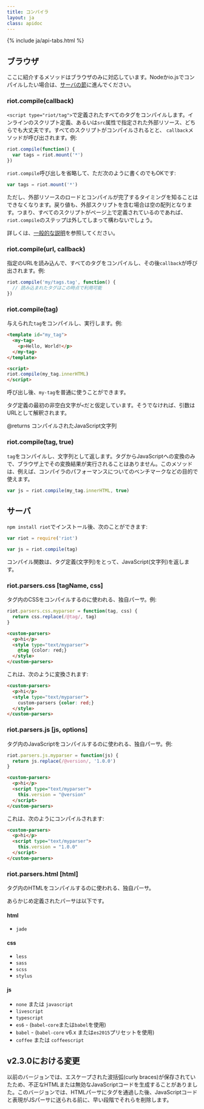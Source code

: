 ```yaml
---
title: コンパイラ
layout: ja
class: apidoc
---
```


{% include ja/api-tabs.html %}

## ブラウザ

ここに紹介するメソッドはブラウザのみに対応しています。Nodeかio.jsでコンパイルしたい場合は、[サーバの節](#サーバ)に進んでください。

### <a name="compile"></a> riot.compile(callback)

`<script type="riot/tag">`で定義されたすべてのタグをコンパイルします。インラインのスクリプト定義、あるいは`src`属性で指定された外部リソース、どちらでも大丈夫です。すべてのスクリプトがコンパイルされるとと、 `callback`メソッドが呼び出されます。例:

``` javascript
riot.compile(function() {
  var tags = riot.mount('*')
})
```

`riot.compile`呼び出しを省略して、ただ次のように書くのでもOKです:

``` javascript
var tags = riot.mount('*')
```

ただし、外部リソースのロードとコンパイルが完了するタイミングを知ることはできなくなります。戻り値も、外部スクリプトを含む場合は空の配列となります。つまり、すべてのスクリプトがページ上で定義されているのであれば、`riot.compile`のステップは外してしまって構わないでしょう。

詳しくは、[一般的な説明](/ja/guide/compiler/)を参照してください。

### <a name="compile-fn"></a> riot.compile(url, callback)

指定のURLを読み込んで、すべてのタグをコンパイルし、その後`callback`が呼び出されます。例:

``` javascript
riot.compile('my/tags.tag', function() {
  // 読み込まれたタグはこの時点で利用可能
})
```

### <a name="compile-tag"></a> riot.compile(tag)

与えられた`tag`をコンパイルし、実行します。例:

```html
<template id="my_tag">
  <my-tag>
    <p>Hello, World!</p>
  </my-tag>
</template>

<script>
riot.compile(my_tag.innerHTML)
</script>
```

呼び出し後、`my-tag`を普通に使うことができます。

タグ定義の最初の非空白文字が`<`だと仮定しています。そうでなければ、引数はURLとして解釈されます。

@returns コンパイルされたJavaScript文字列

### <a name="compile-to-str"></a> riot.compile(tag, true)

`tag`をコンパイルし、文字列として返します。タグからJavaScriptへの変換のみで、ブラウザ上でその変換結果が実行されることはありません。このメソッドは、例えば、コンパイラのパフォーマンスについてのベンチマークなどの目的で使えます。

``` js
var js = riot.compile(my_tag.innerHTML, true)
```

## サーバ

`npm install riot`でインストール後、次のことができます:

```js
var riot = require('riot')

var js = riot.compile(tag)
```

コンパイル関数は、タグ定義(文字列)をとって、JavaScript(文字列)を返します。

### <a name="css-parser"></a> riot.parsers.css [tagName, css]

タグ内のCSSをコンパイルするのに使われる、独自パーサ。例:

```js
riot.parsers.css.myparser = function(tag, css) {
  return css.replace(/@tag/, tag)
}
```

```html
<custom-parsers>
  <p>hi</p>
  <style type="text/myparser">
    @tag {color: red;}
  </style>
</custom-parsers>
```

これは、次のように変換されます:

```html
<custom-parsers>
  <p>hi</p>
  <style type="text/myparser">
    custom-parsers {color: red;}
  </style>
</custom-parsers>
```

### <a name="js-parser"></a> riot.parsers.js [js, options]

タグ内のJavaScriptをコンパイルするのに使われる、独自パーサ。例:

```js
riot.parsers.js.myparser = function(js) {
  return js.replace(/@version/, '1.0.0')
}
```

```html
<custom-parsers>
  <p>hi</p>
  <script type="text/myparser">
    this.version = "@version"
  </script>
</custom-parsers>
```

これは、次のようにコンパイルされます:

```html
<custom-parsers>
  <p>hi</p>
  <script type="text/myparser">
    this.version = "1.0.0"
  </script>
</custom-parsers>
```

### <a name="html-parser"></a> riot.parsers.html [html]

タグ内のHTMLをコンパイルするのに使われる、独自パーサ。

あらかじめ定義されたパーサは以下です。
#### html
- `jade`

#### css
- `less`
- `sass`
- `scss`
- `stylus`

#### js
- `none` または `javascript`
- `livescript`
- `typescript`
- `es6` - (`babel-core`または`babel`を使用)
- `babel` - (`babel-core` v6.x または`es2015`プリセットを使用)
- `coffee` または `coffeescript`

## v2.3.0における変更

以前のバージョンでは、エスケープされた波括弧(curly braces)が保存されていたため、不正なHTMLまたは無効なJavaScriptコードを生成することがありました。このバージョンでは、HTMLパーサにタグを通過した後、JavaScriptコードと表現がJSパーサに送られる前に、早い段階でそれらを削除します。
